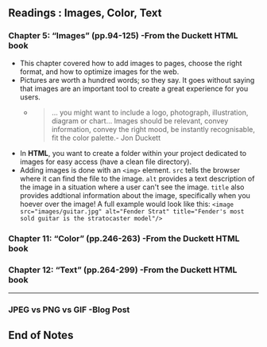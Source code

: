 ## Readings : Images, Color, Text

### Chapter 5: “Images” (pp.94-125) -From the Duckett HTML book
- This chapter covered how to add images to pages, choose the right format, and how to optimize images for the web.
- Pictures are worth a hundred words; so they say. It goes without saying that images are an important tool to create a great experience for you users. 
  * > ... you might want to include a logo, photograph, illustration, diagram or chart... Images should be relevant, convey information, convey the right mood, be instantly recognisable, fit the color palette.- Jon Duckett
- In **HTML**, you want to create a folder within your project dedicated to images for easy access (have a clean file directory).
- Adding images is done with an `<img>` element. `src` tells the browser where it can find the file to the image. `alt` provides a text description of the image in a situation where a user can't see the image. `title` also provides addtional information about the image, specifically when you hoever over the image! A full example would look like this: `<image src="images/guitar.jpg" alt="Fender Strat" title="Fender's most sold guitar is the stratocaster model"/>`

### Chapter 11: “Color” (pp.246-263) -From the Duckett HTML book


### Chapter 12: “Text” (pp.264-299) -From the Duckett HTML book


*** 

### JPEG vs PNG vs GIF -Blog Post




 ## End of Notes
